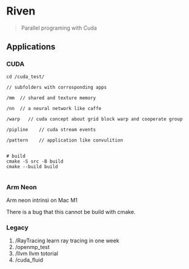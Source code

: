 # Riven 

> Parallel programing with Cuda

## Applications

### CUDA
```
cd /cuda_test/

// subfolders with corrosponding apps

/mm  // shared and texture memory

/nn  // a neural network like caffe

/warp   // cuda concept about grid block warp and cooperate group

/pipline    // cuda stream events 

/pattern    // application like convulition


# build
cmake -S src -B build
cmake --build build


```

### Arm Neon

Arm neon  intrinsi on Mac M1

There is a bug that this cannot be build with cmake.


### Legacy

1. /RayTracing learn ray tracing in one week
2. /openmp_test 
3. /llvm llvm totorial
3. /cuda_fluid 